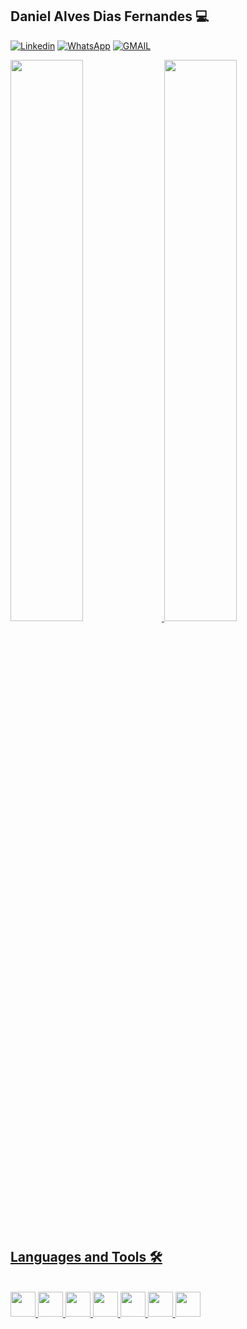 
## Daniel Alves Dias Fernandes 💻

[![Linkedin](https://img.shields.io/badge/LinkedIn-0077B5?style=for-the-badge&logo=linkedin&logoColor=white)](https://www.linkedin.com/in/daniel-dias-577227315/) 
[![WhatsApp](https://img.shields.io/badge/WhatsApp-25D366?style=for-the-badge&logo=whatsapp&logoColor=white)](https://wa.me/5561999523338?text=) 
[![GMAIL](https://img.shields.io/badge/Gmail-D14836?style=for-the-badge&logo=gmail&logoColor=white)](mailto:danieldias0312@gmail.com) 

<div>

<a href= "https://github.com/Danieldiaxf" >
<img width = "48%" src="https://github-readme-stats.vercel.app/api?username=Danieldiaxf&show_icons=true&theme=dark&include_all_commits=true"/ >
<img width = "48%" src="https://github-readme-stats.vercel.app/api/top-langs/?username=Danieldiaxf&layout=compact&langs_count=16&theme=dark" />
    
</div>

## Languages ​​and Tools 🛠️

<div style="display: inline_block"><br/>
    <img height = "40" width = "40" src="https://cdn.jsdelivr.net/gh/devicons/devicon@latest/icons/cplusplus/cplusplus-plain.svg" />
    <img height = "40" width = "40" src="https://cdn.jsdelivr.net/gh/devicons/devicon@latest/icons/html5/html5-original.svg" />
    <img height = "40" width = "40" src="https://cdn.jsdelivr.net/gh/devicons/devicon@latest/icons/css3/css3-original.svg" />  
    <img height = "40" width = "40" src="https://cdn.jsdelivr.net/gh/devicons/devicon@latest/icons/bootstrap/bootstrap-original.svg" />  
    <img height = "40" width = "40" src="https://cdn.jsdelivr.net/gh/devicons/devicon@latest/icons/javascript/javascript-original.svg" />  
    <img height = "40" width = "40" src="https://cdn.jsdelivr.net/gh/devicons/devicon@latest/icons/python/python-original.svg" />  
    <img height = "40" width = "40" src="https://cdn.jsdelivr.net/gh/devicons/devicon@latest/icons/mysql/mysql-original.svg" />  
</div>
